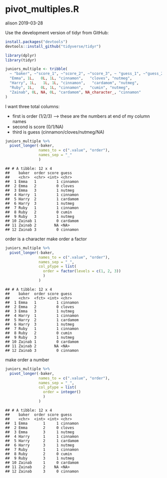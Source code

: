 pivot\_multiples.R
================
alison
2019-03-28

Use the development version of tidyr from GitHub:

``` r
install.packages("devtools")
devtools::install_github("tidyverse/tidyr")
```

``` r
library(dplyr)
library(tidyr)

juniors_multiple <- tribble(
  ~ "baker", ~"score_1", ~"score_2", ~"score_3", ~ "guess_1", ~"guess_2", ~"guess_3",
  "Emma", 1L,   0L, 1L, "cinnamon",   "cloves", "nutmeg",
  "Harry", 1L,   1L, 1L, "cinnamon",   "cardamom", "nutmeg",
  "Ruby", 1L,   0L, 1L, "cinnamon",   "cumin", "nutmeg",
  "Zainab", 0L, NA, 0L, "cardamom", NA_character_, "cinnamon"
)
```

I want three total columns:

  - first is order (1/2/3) –\> these are the numbers at end of my column
    names
  - second is score (0/1/NA)
  - third is guess (cinnamon/cloves/nutmeg/NA)

<!-- end list -->

``` r
juniors_multiple %>% 
  pivot_longer(-baker,
               names_to = c(".value", "order"),
               names_sep = "_"
               )
```

    ## # A tibble: 12 x 4
    ##    baker  order score guess   
    ##    <chr>  <chr> <int> <chr>   
    ##  1 Emma   1         1 cinnamon
    ##  2 Emma   2         0 cloves  
    ##  3 Emma   3         1 nutmeg  
    ##  4 Harry  1         1 cinnamon
    ##  5 Harry  2         1 cardamom
    ##  6 Harry  3         1 nutmeg  
    ##  7 Ruby   1         1 cinnamon
    ##  8 Ruby   2         0 cumin   
    ##  9 Ruby   3         1 nutmeg  
    ## 10 Zainab 1         0 cardamom
    ## 11 Zainab 2        NA <NA>    
    ## 12 Zainab 3         0 cinnamon

order is a character make order a factor

``` r
juniors_multiple %>% 
  pivot_longer(-baker,
               names_to = c(".value", "order"),
               names_sep = "_",
               col_ptype = list(
                 order = factor(levels = c(1, 2, 3))
                 )
               )
```

    ## # A tibble: 12 x 4
    ##    baker  order score guess   
    ##    <chr>  <fct> <int> <chr>   
    ##  1 Emma   1         1 cinnamon
    ##  2 Emma   2         0 cloves  
    ##  3 Emma   3         1 nutmeg  
    ##  4 Harry  1         1 cinnamon
    ##  5 Harry  2         1 cardamom
    ##  6 Harry  3         1 nutmeg  
    ##  7 Ruby   1         1 cinnamon
    ##  8 Ruby   2         0 cumin   
    ##  9 Ruby   3         1 nutmeg  
    ## 10 Zainab 1         0 cardamom
    ## 11 Zainab 2        NA <NA>    
    ## 12 Zainab 3         0 cinnamon

make order a number

``` r
juniors_multiple %>% 
  pivot_longer(-baker,
               names_to = c(".value", "order"),
               names_sep = "_",
               col_ptype = list(
                 order = integer()
                 )
               )
```

    ## # A tibble: 12 x 4
    ##    baker  order score guess   
    ##    <chr>  <int> <int> <chr>   
    ##  1 Emma       1     1 cinnamon
    ##  2 Emma       2     0 cloves  
    ##  3 Emma       3     1 nutmeg  
    ##  4 Harry      1     1 cinnamon
    ##  5 Harry      2     1 cardamom
    ##  6 Harry      3     1 nutmeg  
    ##  7 Ruby       1     1 cinnamon
    ##  8 Ruby       2     0 cumin   
    ##  9 Ruby       3     1 nutmeg  
    ## 10 Zainab     1     0 cardamom
    ## 11 Zainab     2    NA <NA>    
    ## 12 Zainab     3     0 cinnamon
